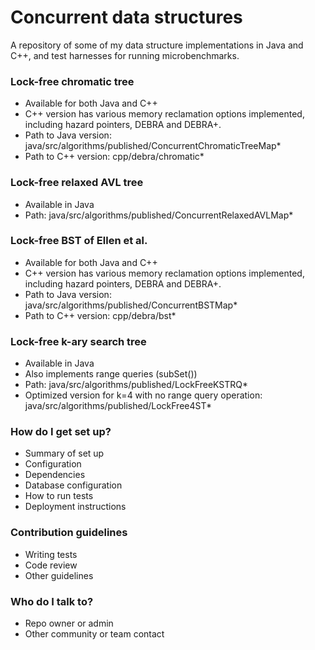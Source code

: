 # Concurrent data structures #

A repository of some of my data structure implementations in Java and C++, and test harnesses for running microbenchmarks.

### Lock-free chromatic tree ###

* Available for both Java and C++
* C++ version has various memory reclamation options implemented, including hazard pointers, DEBRA and DEBRA+. 
* Path to Java version: java/src/algorithms/published/ConcurrentChromaticTreeMap*
* Path to C++ version: cpp/debra/chromatic*

### Lock-free relaxed AVL tree ###

* Available in Java
* Path: java/src/algorithms/published/ConcurrentRelaxedAVLMap*

### Lock-free BST of Ellen et al. ###

* Available for both Java and C++
* C++ version has various memory reclamation options implemented, including hazard pointers, DEBRA and DEBRA+. 
* Path to Java version: java/src/algorithms/published/ConcurrentBSTMap*
* Path to C++ version: cpp/debra/bst*

### Lock-free k-ary search tree ###

* Available in Java
* Also implements range queries (subSet())
* Path: java/src/algorithms/published/LockFreeKSTRQ*
* Optimized version for k=4 with no range query operation: java/src/algorithms/published/LockFree4ST*



### How do I get set up? ###

* Summary of set up
* Configuration
* Dependencies
* Database configuration
* How to run tests
* Deployment instructions

### Contribution guidelines ###

* Writing tests
* Code review
* Other guidelines

### Who do I talk to? ###

* Repo owner or admin
* Other community or team contact